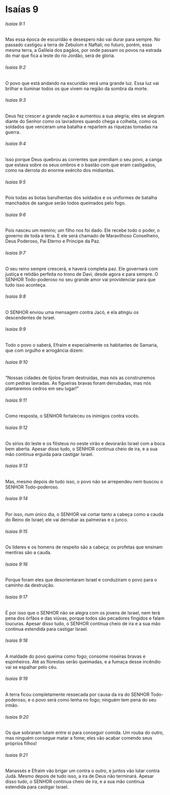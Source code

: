 # Isaías 9

###### Isaías 9:1

Mas essa época de escuridão e desespero não vai durar para sempre. No passado castigou a terra de Zebulom e Naftali; no futuro, porém, essa mesma terra, a Galileia dos pagãos, por onde passam os povos na estrada do mar que fica a leste do rio Jordão, será de glória.

###### Isaías 9:2

O povo que está andando na escuridão verá uma grande luz. Essa luz vai brilhar e iluminar todos os que vivem na região da sombra da morte.

###### Isaías 9:3

Deus fez crescer a grande nação e aumentou a sua alegria; eles se alegram diante do Senhor como os lavradores quando chega a colheita, como os soldados que venceram uma batalha e repartem as riquezas tomadas na guerra.

###### Isaías 9:4

Isso porque Deus quebrou as correntes que prendiam o seu povo, a canga que estava sobre os seus ombros e o bastão com que eram castigados, como na derrota do enorme exército dos midianitas.

###### Isaías 9:5

Pois todas as botas barulhentas dos soldados e os uniformes de batalha manchados de sangue serão todos queimados pelo fogo.

###### Isaías 9:6

Pois nasceu um menino; um filho nos foi dado. Ele recebe todo o poder, o governo de toda a terra. E ele será chamado de Maravilhoso Conselheiro, Deus Poderoso, Pai Eterno e Príncipe da Paz.

###### Isaías 9:7

O seu reino sempre crescerá, e haverá completa paz. Ele governará com justiça e retidão perfeita no trono de Davi, desde agora e para sempre. O SENHOR Todo-poderoso no seu grande amor vai providenciar para que tudo isso aconteça.

###### Isaías 9:8

O SENHOR enviou uma mensagem contra Jacó, e ela atingiu os descendentes de Israel.

###### Isaías 9:9

Todo o povo o saberá, Efraim e especialmente os habitantes de Samaria, que com orgulho e arrogância dizem:

###### Isaías 9:10

“Nossas cidades de tijolos foram destruídas, mas nós as construiremos com pedras lavradas. As figueiras bravas foram derrubadas, mas nós plantaremos cedros em seu lugar!”

###### Isaías 9:11

Como resposta, o SENHOR fortaleceu os inimigos contra vocês.

###### Isaías 9:12

Os sírios do leste e os filisteus no oeste virão e devorarão Israel com a boca bem aberta. Apesar disso tudo, o SENHOR continua cheio de ira, e a sua mão continua erguida para castigar Israel.

###### Isaías 9:13

Mas, mesmo depois de tudo isso, o povo não se arrependeu nem buscou o SENHOR Todo-poderoso.

###### Isaías 9:14

Por isso, num único dia, o SENHOR vai cortar tanto a cabeça como a cauda do Reino de Israel; ele vai derrubar as palmeiras e o junco.

###### Isaías 9:15

Os líderes e os homens de respeito são a cabeça; os profetas que ensinam mentiras são a cauda.

###### Isaías 9:16

Porque foram eles que desorientaram Israel e conduziram o povo para o caminho da destruição.

###### Isaías 9:17

É por isso que o SENHOR não se alegra com os jovens de Israel, nem terá pena dos órfãos e das viúvas, porque todos são pecadores fingidos e falam loucuras. Apesar disso tudo, o SENHOR continua cheio de ira e a sua mão continua estendida para castigar Israel.

###### Isaías 9:18

A maldade do povo queima como fogo; consome roseiras bravas e espinheiros. Até as florestas serão queimadas, e a fumaça desse incêndio vai se espalhar pelo céu.

###### Isaías 9:19

A terra ficou completamente ressecada por causa da ira do SENHOR Todo-poderoso, e o povo será como lenha no fogo; ninguém tem pena do seu irmão.

###### Isaías 9:20

Os que sobraram lutam entre si para conseguir comida. Um rouba do outro, mas ninguém consegue matar a fome; eles vão acabar comendo seus próprios filhos!

###### Isaías 9:21

Manassés e Efraim vão brigar um contra o outro, e juntos vão lutar contra Judá. Mesmo depois de tudo isso, a ira de Deus não terminará. Apesar disso tudo, o SENHOR continua cheio de ira, e a sua mão continua estendida para castigar Israel.

